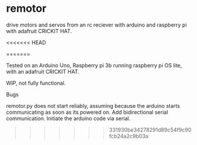 # remotor
 drive motors and servos from an rc reciever with arduino and raspberry pi with adafruit CRICKIT HAT.

<<<<<<< HEAD
 
=======

Tested on an Arduino Uno, Raspberry pi 3b running raspberry pi OS lite, with an adafruit CRICKIT HAT.

WIP, not fully functional.


Bugs

remotor.py does not start reliably, assuming because the arduino starts communicating as soon as its powered on. Add bidirectional serial communication. Initiate the arduino code via serial.
>>>>>>> 331930be34278291d89c54f9c90fcb24a2c9b03a
